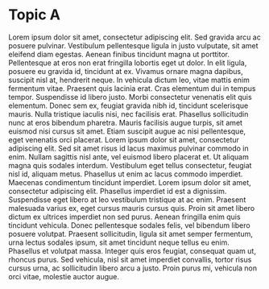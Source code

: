 # Topic A
Lorem ipsum dolor sit amet, consectetur adipiscing elit. Sed gravida arcu ac posuere pulvinar. Vestibulum pellentesque ligula in justo vulputate, sit amet eleifend diam egestas. Aenean finibus tincidunt magna ut porttitor. Pellentesque at eros non erat fringilla lobortis eget ut dolor. In elit ligula, posuere eu gravida id, tincidunt at ex. Vivamus ornare magna dapibus, suscipit nisl at, hendrerit neque. In vehicula dictum leo, vitae mattis enim fermentum vitae. Praesent quis lacinia erat. Cras elementum dui in tempus tempor. Suspendisse id libero justo. Morbi consectetur venenatis elit quis elementum. Donec sem ex, feugiat gravida nibh id, tincidunt scelerisque mauris. Nulla tristique iaculis nisi, nec facilisis erat.
Phasellus sollicitudin nunc at eros bibendum pharetra. Mauris facilisis augue turpis, sit amet euismod nisi cursus sit amet. Etiam suscipit augue ac nisi pellentesque, eget venenatis orci placerat. Lorem ipsum dolor sit amet, consectetur adipiscing elit. Sed sit amet risus id lacus maximus pulvinar commodo in enim. Nullam sagittis nisl ante, vel euismod libero placerat et. Ut aliquam magna quis sodales interdum. Vestibulum eget tellus consectetur, feugiat nisl id, aliquam metus. Phasellus ut enim ac lacus commodo imperdiet. Maecenas condimentum tincidunt imperdiet. Lorem ipsum dolor sit amet, consectetur adipiscing elit. Phasellus imperdiet id est a dignissim. Suspendisse eget libero at leo vestibulum tristique at ac enim. Praesent malesuada varius ex, eget cursus mauris cursus quis. Proin sit amet libero dictum ex ultrices imperdiet non sed purus.
Aenean fringilla enim quis tincidunt vehicula. Donec pellentesque sodales felis, vel bibendum libero posuere volutpat. Praesent sollicitudin, ligula sit amet semper fermentum, urna lectus sodales ipsum, sit amet tincidunt neque tellus eu enim. Phasellus et volutpat massa. Integer quis eros feugiat, consequat quam ut, rhoncus purus. Sed vehicula, nisl sit amet imperdiet convallis, tortor risus cursus urna, ac sollicitudin libero arcu a justo. Proin purus mi, vehicula non orci vitae, molestie auctor augue.
